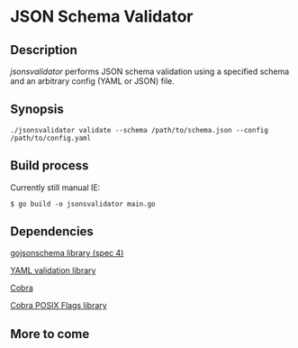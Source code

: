# __JSON Schema Validator__ 

## Description

*jsonsvalidator* performs JSON schema validation using a specified schema and an arbitrary config (YAML or JSON) file.

## Synopsis
`./jsonsvalidator validate --schema /path/to/schema.json --config /path/to/config.yaml`

## Build process
Currently still manual IE:

`$ go build -o jsonsvalidator main.go`


## Dependencies

[gojsonschema library (spec 4)](https://github.com/xeipuuv/gojsonschema)

[YAML validation library](https://github.com/ghodss/yaml)

[Cobra](https://github.com/spf13/cobra)

[Cobra POSIX Flags library](https://github.com/spf13/pflag)

## More to come
